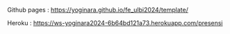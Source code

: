 Github pages : https://yoginara.github.io/fe_ulbi2024/template/

Heroku : https://ws-yoginara2024-6b64bd121a73.herokuapp.com/presensi
